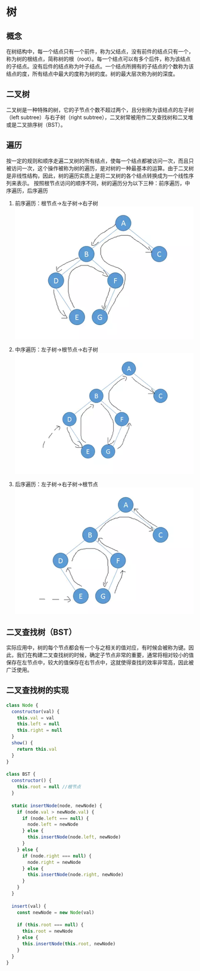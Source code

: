 # 树

## 概念

在树结构中，每一个结点只有一个前件，称为父结点，没有前件的结点只有一个，称为树的根结点，简称树的根（root）。每一个结点可以有多个后件，称为该结点的子结点。没有后件的结点称为叶子结点。一个结点所拥有的子结点的个数称为该结点的度，所有结点中最大的度称为树的度。树的最大层次称为树的深度。

## 二叉树

二叉树是一种特殊的树，它的子节点个数不超过两个，且分别称为该结点的左子树（left subtree）与右子树（right subtree），二叉树常被用作二叉查找树和二叉堆或是二叉排序树（BST）。

## 遍历

按一定的规则和顺序走遍二叉树的所有结点，使每一个结点都被访问一次，而且只被访问一次，这个操作被称为树的遍历，是对树的一种最基本的运算。由于二叉树是非线性结构，因此，树的遍历实质上是将二叉树的各个结点转换成为一个线性序列来表示。
按照根节点访问的顺序不同，树的遍历分为以下三种：前序遍历，中序遍历，后序遍历

1. 前序遍历：根节点->左子树->右子树
   ![前序遍历](./1.png)

2. 中序遍历：左子树->根节点->右子树
   ![中序遍历](./2.png)

3. 后序遍历：左子树->右子树->根节点
   ![后序遍历](./3.png)

## 二叉查找树（BST）

实际应用中，树的每个节点都会有一个与之相关的值对应，有时候会被称为键。因此，我们在构建二叉查找树的时候，确定子节点非常的重要，通常将相对较小的值保存在左节点中，较大的值保存在右节点中，这就使得查找的效率非常高，因此被广泛使用。

## 二叉查找树的实现

```js
class Node {
  constructor(val) {
    this.val = val
    this.left = null
    this.right = null
  }
  show() {
    return this.val
  }
}

class BST {
  constructor() {
    this.root = null //根节点
  }

  static insertNode(node, newNode) {
    if (node.val > newNode.val) {
      if (node.left === null) {
        node.left = newNode
      } else {
        this.insertNode(node.left, newNode)
      }
    } else {
      if (node.right === null) {
        node.right = newNode
      } else {
        this.insertNode(node.right, newNode)
      }
    }
  }

  insert(val) {
    const newNode = new Node(val)

    if (this.root === null) {
      this.root = newNode
    } else {
      this.insertNode(this.root, newNode)
    }
  }
}
```
